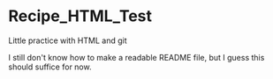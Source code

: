 # Recipe_HTML_Test
Little practice with HTML and git

I still don't know how to make a readable README file, but I guess this should suffice for now.